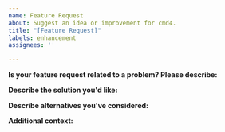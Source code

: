 ```yaml
---
name: Feature Request
about: Suggest an idea or improvement for cmd4.
title: "[Feature Request]"
labels: enhancement
assignees: ''

---
```


<!-- Provide a general summary in the Title above -->

**Is your feature request related to a problem? Please describe:**
<!-- A clear and concise description of what the problem is. E.g. John there needs to be a button to buy you a coffee. -->

**Describe the solution you'd like:**
<!-- A clear and concise description of what you want to happen. -->

**Describe alternatives you've considered:**
<!-- A clear and concise description of any alternative solutions or features you've considered. -->

**Additional context:**
<!-- Add any other context or screenshots about the feature request here. -->

<!-- Click the "Preview" tab before you submit to ensure the formatting is correct. -->
